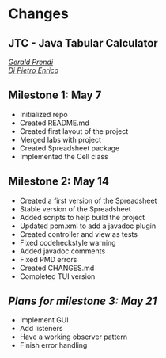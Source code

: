 # Changes
## JTC - Java Tabular Calculator

[*Gerald Prendi*](https://github.com/GPrendi30)  
[*Di Pietro Enrico*](https://github.com/dipiee)

## Milestone 1: May 7
* Initialized repo
* Created README.md
* Created first layout of the project
* Merged labs with project
* Created Spreadsheet package
* Implemented the Cell class

## Milestone 2: May 14
* Created a first version of the Spreadsheet
* Stable version of the Spreadsheet
* Added scripts to help build the project
* Updated pom.xml to add a javadoc plugin
* Created controller and view as tests
* Fixed codeheckstyle warning
* Added javadoc comments
* Fixed PMD errors
* Created CHANGES.md
* Completed TUI version


## _Plans for milestone 3: May 21_
* Implement GUI
* Add listeners
* Have a working observer pattern
* Finish error handling
